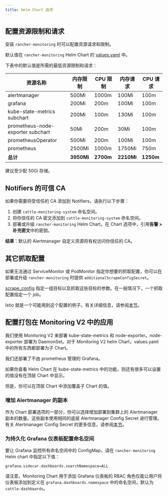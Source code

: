 ```yaml
---
title: Helm Chart 选项
---
```


## 配置资源限制和请求

安装 `rancher-monitoring` 时可以配置资源请求和限制。

默认值在 `rancher-monitoring` Helm Chart 的 [values.yaml](https://github.com/rancher/charts/blob/main/charts/rancher-monitoring/values.yaml) 中。

下表中的默认值是所需的最低资源限制和请求：

| 资源名称 | 内存限制 | CPU 限制 | 内存请求 | CPU 请求 |
| ------------- | ------------ | ----------- | ---------------- | ------------------ |
| alertmanager | 500Mi | 1000m | 100Mi | 100m |
| grafana | 200Mi | 200m | 100Mi | 100m |
| kube-state-metrics subchart | 200Mi | 100m | 130Mi | 100m |
| prometheus-node-exporter subchart | 50Mi | 200m | 30Mi | 100m |
| prometheusOperator | 500Mi | 200m | 100Mi | 100m |
| prometheus | 2500Mi | 1000m | 1750Mi | 750m |
| **总计** | **3950Mi** | **2700m** | **2210Mi** | **1250m** |

建议至少配 50Gi 存储。


## Notifiers 的可信 CA

如果你需要将受信任的 CA 添加到 Notifiers，请执行以下步骤：

1. 创建 `cattle-monitoring-system` 命名空间。
1. 将你信任的 CA 密文添加到 `cattle-monitoring-system` 命名空间。
1. 部署或升级 `rancher-monitoring` Helm Chart。在 Chart 选项中，引用**告警 > 补充密文**中的密钥。

**结果**：默认的 Alertmanager 自定义资源将有权访问你信任的 CA。


## 其它抓取配置

如果无法通过 ServiceMonitor 或 PodMonitor 指定你想要的抓取配置，你可以在部署或升级 `rancher-monitoring` 时提供 `additionalScrapeConfigSecret`。

[scrape_config](https://prometheus.io/docs/prometheus/latest/configuration/configuration/#scrape_config) 指定一组目标以及抓取这些目标的参数。在一般情况下，一个抓取配置指定一个 job。

Istio 就是一个可能用到这个配置的例子。有关详细信息，请参阅[本节](../../istio/configuration/selectors-and-scrape-configurations.md)。


## 配置打包在 Monitoring V2 中的应用

我们使用 Monitoring V2 来部署 kube-state-metrics 和 node-exporter。node-exporter 部署为 DaemonSet。对于 Monitoring V2 helm Chart，values.yaml 中的所有东西都部署为子 Chart。

我们还部署了不由 prometheus 管理的 Grafana。

如果你查看 Helm Chart 在 kube-state-metrics 中的功能，则还有很多可以设置的值没有在顶层 Chart 中显示。

但是，你可以在顶层 Chart 中添加覆盖子 Chart 的值。

### 增加 Alertmanager 的副本

作为 Chart 部署选项的一部分，你可以选择增加部署到集群上的 Alertmanager 副本的数量。这些副本使用相同的底层 Alertmanager Config Secret 进行管理。有关 Alertmanager Config Secret 的更多信息，请参阅[本节](advanced/alertmanager.md#多个-alertmanager-副本)。

### 为持久化 Grafana 仪表板配置命名空间

要让 Grafana 监控所有命名空间中的 ConfigMap，请在 `rancher-monitoring` Helm chart 中指定以下值：

```
grafana.sidecar.dashboards.searchNamespace=ALL
```

请注意，Monitoring Chart 用于添加 Grafana 仪表板的 RBAC 角色仅能让用户将仪表板添加到定义在 `grafana.dashboards.namespace` 中的命名空间，默认为 `cattle-dashboards`。